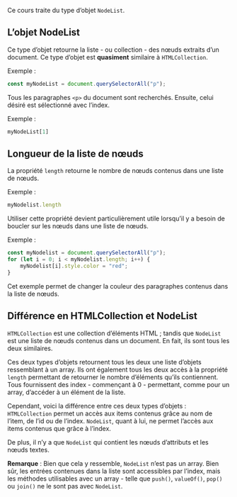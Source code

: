 Ce cours traite du type d’objet ```NodeList```.

## L’objet NodeList

Ce type d’objet retourne la liste - ou collection - des nœuds extraits d’un document. Ce type d’objet est **quasiment** similaire à ```HTMLCollection```.

Exemple :

```js
const myNodeList = document.querySelectorAll("p");
```

Tous les paragraphes ```<p>``` du document sont recherchés. Ensuite, celui désiré est sélectionné avec l’index.

Exemple :

```js
myNodeList[1]
```

## Longueur de la liste de nœuds

La propriété ```length``` retourne le nombre de nœuds contenus dans une liste de nœuds.

Exemple :

```js
myNodelist.length
```

Utiliser cette propriété devient particulièrement utile lorsqu’il y a besoin de boucler sur les nœuds dans une liste de nœuds.

Exemple :

```js
const myNodelist = document.querySelectorAll("p");
for (let i = 0; i < myNodelist.length; i++) {
    myNodelist[i].style.color = "red";
}
```

Cet exemple permet de changer la couleur des paragraphes contenus dans la liste de nœuds.

## Différence en HTMLCollection et NodeList

```HTMLCollection``` est une collection d’éléments HTML ; tandis que ```NodeList``` est une liste de nœuds contenus dans un document. En fait, ils sont tous les deux similaires.

Ces deux types d’objets retournent tous les deux une liste d’objets ressemblant à un array. Ils ont également tous les deux accès à la propriété ```length``` permettant de retourner le nombre d’éléments qu’ils contiennent. Tous fournissent des index - commençant à 0 - permettant, comme pour un array, d’accéder à un élément de la liste. 

Cependant, voici la différence entre ces deux types d’objets : ```HTMLCollection``` permet un accès aux items contenus grâce au nom de l’item, de l’id ou de l’index. ```NodeList```, quant à lui, ne permet l’accès aux items contenus que grâce à l’index.

De plus, il n’y a que ```NodeList``` qui contient les nœuds d’attributs et les nœuds textes.

__Remarque__ : Bien que cela y ressemble, ```NodeList``` n’est pas un array. Bien sûr, les entrées contenues dans la liste sont accessibles par l’index, mais les méthodes utilisables avec un array - telle que ```push()```, ```valueOf()```, ```pop()``` ou ```join()``` ne le sont pas avec ```NodeList```.